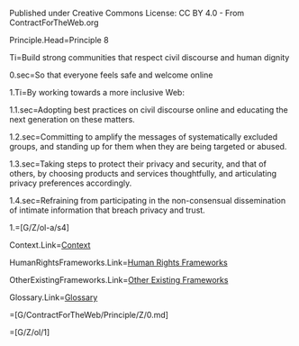 Published under Creative Commons License: CC BY 4.0 - From ContractForTheWeb.org

Principle.Head=Principle 8

Ti=Build strong communities that respect civil discourse and human dignity

0.sec=So that everyone feels safe and welcome online

1.Ti=By working towards a more inclusive Web:

1.1.sec=Adopting best practices on civil discourse online and educating the next generation on these matters.

1.2.sec=Committing to amplify the messages of systematically excluded groups, and standing up for them when they are being targeted or abused.

1.3.sec=Taking steps to protect their privacy and security, and that of others, by choosing products and services thoughtfully, and articulating privacy preferences accordingly.

1.4.sec=Refraining from participating in the non-consensual dissemination of intimate information that breach privacy and trust.

1.=[G/Z/ol-a/s4]

Context.Link=<a href="https://contractfortheweb.org/principles/principles/principle-8-more-info/#section-1">Context</a>

HumanRightsFrameworks.Link=<a href="https://contractfortheweb.org/principles/principles/principle-8-more-info/#section-2">Human Rights Frameworks</a>

OtherExistingFrameworks.Link=<a href="https://contractfortheweb.org/principles/principles/principle-8-more-info/#section-3">Other Existing Frameworks</a>

Glossary.Link=<a href="https://contractfortheweb.org/principles/principles/principle-8-more-info/#section-4">Glossary</a>

=[G/ContractForTheWeb/Principle/Z/0.md]

=[G/Z/ol/1]